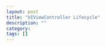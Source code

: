 ```yaml
---
layout: post
title: "UIViewController Lifecycle"
description: ""
category: 
tags: []
---
```

